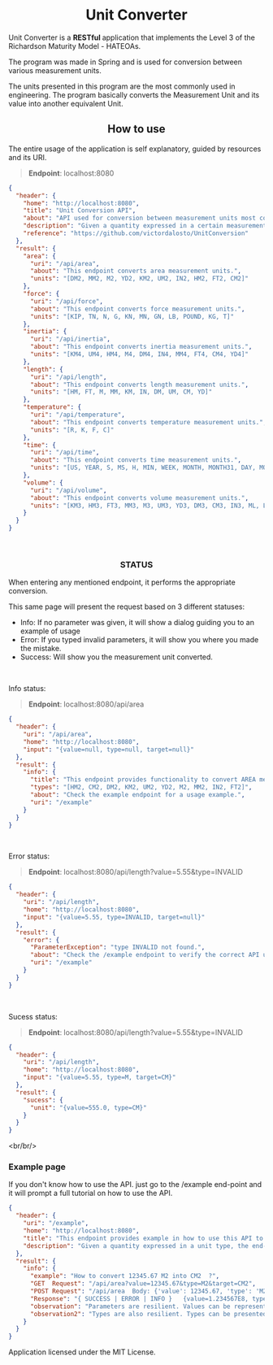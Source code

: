 <h1 align="center"> Unit Converter </h1>

Unit Converter is a <strong> RESTful </strong> application that implements the Level 3 of the Richardson Maturity Model - HATEOAs.

The program was made in Spring and is used for conversion between various measurement units.

The units presented in this program are the most commonly used in engineering.
The program basically converts the Measurement Unit and its value into another equivalent Unit. 
<br/>


<h2 align="center"> How to use </h2>

The entire usage of the application is self explanatory, guided by resources and its URI.
> <b>Endpoint</b>: localhost:8080
```json
{
  "header": {
    "home": "http://localhost:8080",
    "title": "Unit Conversion API",
    "about": "API used for conversion between measurement units most commonly used in the engineering",
    "description": "Given a quantity expressed in a certain measurement unit, the endpoint returns equivalent quantitys expressed in a different measurement unit",
    "reference": "https://github.com/victordalosto/UnitConversion"
  },
  "result": {
    "area": {
      "uri": "/api/area",
      "about": "This endpoint converts area measurement units.",
      "units": "[DM2, MM2, M2, YD2, KM2, UM2, IN2, HM2, FT2, CM2]"
    },
    "force": {
      "uri": "/api/force",
      "about": "This endpoint converts force measurement units.",
      "units": "[KIP, TN, N, G, KN, MN, GN, LB, POUND, KG, T]"
    },
    "inertia": {
      "uri": "/api/inertia",
      "about": "This endpoint converts inertia measurement units.",
      "units": "[KM4, UM4, HM4, M4, DM4, IN4, MM4, FT4, CM4, YD4]"
    },
    "length": {
      "uri": "/api/length",
      "about": "This endpoint converts length measurement units.",
      "units": "[HM, FT, M, MM, KM, IN, DM, UM, CM, YD]"
    },
    "temperature": {
      "uri": "/api/temperature",
      "about": "This endpoint converts temperature measurement units.",
      "units": "[R, K, F, C]"
    },
    "time": {
      "uri": "/api/time",
      "about": "This endpoint converts time measurement units.",
      "units": "[US, YEAR, S, MS, H, MIN, WEEK, MONTH, MONTH31, DAY, MONTH30]"
    },
    "volume": {
      "uri": "/api/volume",
      "about": "This endpoint converts volume measurement units.",
      "units": "[KM3, HM3, FT3, MM3, M3, UM3, YD3, DM3, CM3, IN3, ML, L]"
    }
  }
}
```
<br/>

<h3 align="center"><strong>STATUS</strong> </h3>

When entering any mentioned endpoint, it performs the appropriate conversion.

This same page will present the request based on 3 different statuses: 

* Info: If no parameter was given, it will show a dialog guiding you to an example of usage
* Error: If you typed invalid parameters, it will show you where you made the mistake.
* Success: Will show you the measurement unit converted.

<br/>



Info status:
> <b>Endpoint</b>: localhost:8080/api/area
```json
{
  "header": {
    "uri": "/api/area",
    "home": "http://localhost:8080",
    "input": "{value=null, type=null, target=null}"
  },
  "result": {
    "info": {
      "title": "This endpoint provides functionality to convert AREA measurement units.",
      "types": "[HM2, CM2, DM2, KM2, UM2, YD2, M2, MM2, IN2, FT2]",
      "about": "Check the example endpoint for a usage example.",
      "uri": "/example"
    }
  }
}
```
<br/>

Error status:
> <b>Endpoint</b>: localhost:8080/api/length?value=5.55&type=INVALID
```json
{
  "header": {
    "uri": "/api/length",
    "home": "http://localhost:8080",
    "input": "{value=5.55, type=INVALID, target=null}"
  },
  "result": {
    "error": {
      "ParameterException": "type INVALID not found.",
      "about": "Check the /example endpoint to verify the correct API usage.",
      "uri": "/example"
    }
  }
}
```
<br/>

Sucess status:
> <b>Endpoint</b>: localhost:8080/api/length?value=5.55&type=INVALID
```json
{
  "header": {
    "uri": "/api/length",
    "home": "http://localhost:8080",
    "input": "{value=5.55, type=M, target=CM}"
  },
  "result": {
    "sucess": {
      "unit": "{value=555.0, type=CM}"
    }
  }
}
```


<br/br/>

### Example page
If you don't know how to use the API. just go to the /example end-point and it will prompt a full tutorial on how to use the API.

```json
{
  "header": {
    "uri": "/example",
    "home": "http://localhost:8080",
    "title": "This endpoint provides example in how to use this API to convert measurement units.",
    "description": "Given a quantity expressed in a unit type, the end-points returns the equivalent quantity in a different measurement unit."
  },
  "result": {
    "info": {
      "example": "How to convert 12345.67 M2 into CM2  ?",
      "GET  Request": "/api/area?value=12345.67&type=M2&target=CM2",
      "POST Request": "/api/area  Body: {'value': 12345.67, 'type': 'M2', 'target': 'CM2'}",
      "Response": "{ SUCCESS | ERROR | INFO }   {value=1.234567E8, type=CM2}",
      "observation": "Parameters are resilient. Values can be represented using comma (1,23), dot (1.23), or contain noise (myVal is 1.23)",
      "observation2": "Types are also resilient. Types can be presented in: [ M2 ] or [ M² ] or [ M^2 ] or [ M_2 ] or [ M 2 ]..."
    }
  }
}
```

Application licensed under the <a ref="https://github.com/victordalosto/UnitConversion/blob/master/LICENSE">MIT License</a>.